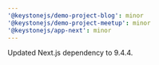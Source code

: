 ```yaml
---
'@keystonejs/demo-project-blog': minor
'@keystonejs/demo-project-meetup': minor
'@keystonejs/app-next': minor
---
```


Updated Next.js dependency to 9.4.4.
